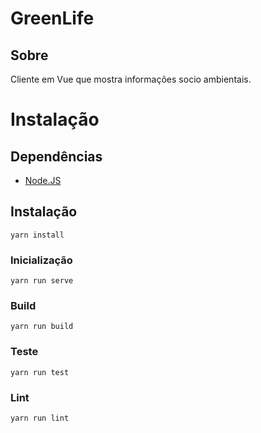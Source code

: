 # GreenLife

## Sobre

Cliente em Vue que mostra informações socio ambientais.

# Instalação

## Dependências

- [Node.JS](http://nodejs.org)

## Instalação
```
yarn install
```

### Inicialização
```
yarn run serve
```

### Build
```
yarn run build
```

### Teste
```
yarn run test
```

### Lint
```
yarn run lint
```
